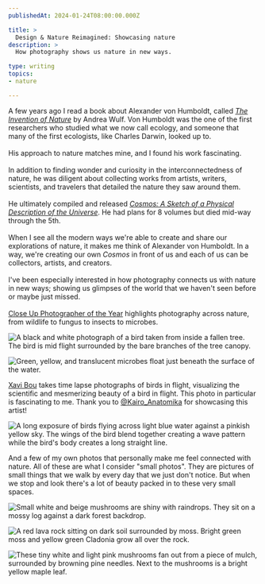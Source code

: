 ```yaml
---
publishedAt: 2024-01-24T08:00:00.000Z

title: >
  Design & Nature Reimagined: Showcasing nature
description: >
  How photography shows us nature in new ways.

type: writing
topics:
- nature

---
```


A few years ago I read a book about Alexander von Humboldt, called [_The Invention of Nature_](https://click.convertkit-mail2.com/qduzwgpz7vt8ukgrz9flhnpk9wkk/l2hehmh3lql975s6/aHR0cHM6Ly93d3cucG93ZWxscy5jb20vYm9vay90aGUtaW52ZW50aW9uLW9mLW5hdHVyZS05NzgwMzQ1ODA2Mjkx) by Andrea Wulf. Von Humboldt was the one of the first researchers who studied what we now call ecology, and someone that many of the first ecologists, like Charles Darwin, looked up to.  
​  
His approach to nature matches mine, and I found his work fascinating.  
​  
In addition to finding wonder and curiosity in the interconnectedness of nature, he was diligent about collecting works from artists, writers, scientists, and travelers that detailed the nature they saw around them.  
​  
He ultimately compiled and released [_Cosmos: A Sketch of a Physical Description of the Universe_](https://click.convertkit-mail2.com/qduzwgpz7vt8ukgrz9flhnpk9wkk/m2h7h5h8323pzghm/aHR0cHM6Ly93d3cucG93ZWxscy5jb20vYm9vay9jb3Ntb3MtOTc4MDgwMTg1NTAyMw==). He had plans for 8 volumes but died mid-way through the 5th.  
​  
When I see all the modern ways we're able to create and share our explorations of nature, it makes me think of Alexander von Humboldt. In a way, we're creating our own _Cosmos_ in front of us and each of us can be collectors, artists, and creators.  
​  
I've been especially interested in how photography connects us with nature in new ways; showing us glimpses of the world that we haven't seen before or maybe just missed.  
​  
​[Close Up Photographer of the Year](https://click.convertkit-mail2.com/qduzwgpz7vt8ukgrz9flhnpk9wkk/dpheh0h0edegnocm/aHR0cHM6Ly93d3cuY3Vwb3R5LmNvbS93aW5uZXJzLTU=) highlights photography across nature, from wildlife to fungus to insects to microbes.

![A black and white photograph of a bird taken from inside a fallen tree. The bird is mid flight surrounded by the bare branches of the tree canopy.](https://cdn.sanity.io/images/xq50spjj/production/1c28f895aaaf208237139db2590581ba5754b95a-565x650.jpg)

![Green, yellow, and translucent microbes float just beneath the surface of the water.](https://cdn.sanity.io/images/xq50spjj/production/9133b892099c65ccb4739f73ba00e77d8f427c1e-500x317.jpg)

​[Xavi Bou](https://click.convertkit-mail2.com/qduzwgpz7vt8ukgrz9flhnpk9wkk/e0hph7h07m7goes8/aHR0cHM6Ly94YXZpYm91LmNvbS9vcm5pdGhvZ3JhcGhpZXMv) takes time lapse photographs of birds in flight, visualizing the scientific and mesmerizing beauty of a bird in flight. This photo in particular is fascinating to me. Thank you to [@Kairo_Anatomika](https://click.convertkit-mail2.com/qduzwgpz7vt8ukgrz9flhnpk9wkk/7qh7h8ho9d975paz/aHR0cHM6Ly90d2l0dGVyLmNvbS9LYWlyb19BbmF0b21pa2E=) for showcasing this artist!

![A long exposure of birds flying across light blue water against a pinkish yellow sky. The wings of the bird blend together creating a wave pattern while the bird's body creates a long straight line.](https://cdn.sanity.io/images/xq50spjj/production/c4ee5ceaa0b0db7b8abe8a958c86a21194a7e52d-1200x675.jpg)

And a few of my own photos that personally make me feel connected with nature. All of these are what I consider "small photos". They are pictures of small things that we walk by every day that we just don't notice. But when we stop and look there's a lot of beauty packed in to these very small spaces.

![Small white and beige mushrooms are shiny with raindrops. They sit on a mossy log against a dark forest backdrop.](https://cdn.sanity.io/images/xq50spjj/production/f2153379c8311bf9c1ebc4c0abc34b06214aab41-1000x1332.jpg)



![A red lava rock sitting on dark soil surrounded by moss. Bright green moss and yellow green Cladonia grow all over the rock.](https://cdn.sanity.io/images/xq50spjj/production/3d5b0515afc080effabf748f70a8ed8acbe4a587-1000x1332.jpg)



![These tiny white and light pink mushrooms fan out from a piece of mulch, surrounded by browning pine needles. Next to the mushrooms is a bright yellow maple leaf.](https://cdn.sanity.io/images/xq50spjj/production/b0c5adfde920ee80cfdaae3f8114efe36ca640e4-1000x1332.jpg)